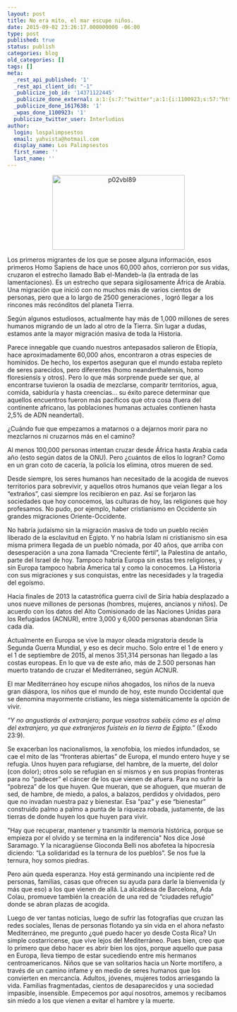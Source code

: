 ```yaml
---
layout: post
title: No era mito, el mar escupe niños.
date: 2015-09-02 23:26:17.000000000 -06:00
type: post
published: true
status: publish
categories: blog
old_categories: []
tags: []
meta:
  _rest_api_published: '1'
  _rest_api_client_id: "-1"
  _publicize_job_id: '14371122445'
  _publicize_done_external: a:1:{s:7:"twitter";a:1:{i:1100923;s:57:"https://twitter.com/Interludios/status/639217820807487488";}}
  _publicize_done_1617638: '1'
  _wpas_done_1100923: '1'
  publicize_twitter_user: Interludios
author:
  login: lospalimpsestos
  email: yahvista@hotmail.com
  display_name: Los Palimpsestos
  first_name: ''
  last_name: ''
---
```

<p style="text-align:center;"><a href="https://lospalimpsestos.files.wordpress.com/2015/09/p02vbl89.jpg"><img class="alignnone size-medium wp-image-2192" src="{{ site.baseurl }}/assets/p02vbl89.jpg" alt="p02vbl89" width="300" height="169" /></a></p>
<p>Los primeros migrantes de los que se posee alguna información, esos primeros Homo Sapiens de hace unos 60,000 años, corrieron por sus vidas, cruzaron el estrecho llamado Bab el-Mandeb-la (la entrada de las lamentaciones). Es un estrecho que separa sigilosamente África de Arabia. Una migración que inició con no muchos más de varios cientos de personas, pero que a lo largo de 2500 generaciones , logró llegar a los rincones más recónditos del planeta Tierra.</p>
<p>Según algunos estudiosos, actualmente hay más de 1,000 millones de seres humanos migrando de un lado al otro de la Tierra. Sin lugar a dudas, estamos ante la mayor migración masiva de toda la Historia.</p>
<p>Parece innegable que cuando nuestros antepasados salieron de Etiopía, hace aproximadamente 60,000 años, encontraron a otras especies de homínidos. De hecho, los expertos aseguran que el mundo estaba repleto de seres parecidos, pero diferentes (homo neanderthalensis, homo floresiensis y otros). Pero lo que más sorprende puede ser que, al encontrarse tuvieron la osadía de mezclarse, comparitr territorios, agua, comida, sabiduría y hasta creencias… su éxito parece determinar que aquellos encuentros fueron más pacíficos que otra cosa (fuera del continente africano, las poblaciones humanas actuales contienen hasta 2,5% de ADN neandertal).</p>
<p>¿Cuándo fue que empezamos a matarnos o a dejarnos morir para no mezclarnos ni cruzarnos más en el camino?</p>
<p>Al menos 100,000 personas intentan cruzar desde África hasta Arabia cada año (esto según datos de la ONU). Pero ¿cuántos de ellos lo logran? Como en un gran coto de cacería, la policía los elimina, otros mueren de sed.</p>
<p>Desde siempre, los seres humanos han necesitado de la acogida de nuevos territorios para sobrevivir, y aquellos otros humanos que veían llegar a los “extraños”, casi siempre los recibieron en paz. Así se forjaron las sociedades que hoy conocemos, las culturas de hoy, las religiones que hoy profesamos. No pudo, por ejemplo, haber cristianismo en Occidente sin grandes migraciones Oriente-Occidente.</p>
<p>No habría judaísmo sin la migración masiva de todo un pueblo recién liberado de la esclavitud en Egipto. Y no habría Islam ni cristianismo sin esa misma primera llegada de un pueblo nómada, por 40 años, que arriba con desesperación a una zona llamada “Creciente fértil”, la Palestina de antaño, parte del Israel de hoy. Tampoco habría Europa sin estas tres religiones, y sin Europa tampoco habría America tal y como la conocemos. La Historia con sus migraciones y sus conquistas, entre las necesidades y la tragedia del egoísmo.</p>
<p>Hacia finales de 2013 la catastrófica guerra civil de Siria había desplazado a unos nueve millones de personas (hombres, mujeres, ancianos y niños). De acuerdo con los datos del Alto Comisionado de las Naciones Unidas para los Refugiados (ACNUR), entre 3,000 y 6,000 personas abandonan Siria cada día.</p>
<p>Actualmente en Europa se vive la mayor oleada migratoria desde la Segunda Guerra Mundial, y eso es decir mucho. Solo entre el 1 de enero y el 1 de septiembre de 2015, al menos 351,314 personas han llegado a las costas europeas. En lo que va de este año, más de 2.500 personas han muerto tratando de cruzar el Mediterráneo, según ACNUR.</p>
<p>El mar Mediterráneo hoy escupe niños ahogados, los niños de la nueva gran diáspora, los niños que el mundo de hoy, este mundo Occidental que se denomina mayormente cristiano, les niega sistemáticamente la opción de vivir.</p>
<p><em>“Y no angustiarás al extranjero; porque vosotros sabéis cómo es el alma del extranjero, ya que extranjeros fuisteis en la tierra de Egipto.”</em> (Éxodo 23:9).</p>
<p>Se exacerban los nacionalismos, la xenofobia, los miedos infundados, se cae el mito de las “fronteras abiertas” de Europa, el mundo entero huye y se refugia. Unos huyen para refugiarse, del hambre, de la muerte, del dolor (con dolor); otros solo se refugian en sí mismos y en sus propias fronteras para no “padecer” el cáncer de los que vienen de afuera. Para no sufrir la “pobreza” de los que huyen. Que mueran, que se ahoguen, que mueran de sed, de hambre, de miedo, a palos, a balazos, perdidos y olvidados, pero que no invadan nuestra paz y bienestar. Esa “paz” y ese “bienestar” construido palmo a palmo a punta de la riqueza robada, justamente, de las tierras de donde huyen los que huyen para vivir.</p>
<p>"Hay que recuperar, mantener y transmitir la memoria histórica, porque se empieza por el olvido y se termina en la indiferencia" Nos dice José Saramago. Y la nicaragüense Gioconda Belli nos abofetea la hipocresía diciendo: “La solidaridad es la ternura de los pueblos”. Se nos fue la ternura, hoy somos piedras.</p>
<p>Pero aún queda esperanza. Hoy está germinando una incipiente red de personas, familias, casas que ofrecen su ayuda para darle la bienvenida (y más que eso) a los que vienen de allá. La alcaldesa de Barcelona, Ada Colau, promueve también la creación de una red de “ciudades refugio” donde se abran plazas de acogida.</p>
<p>Luego de ver tantas noticias, luego de sufrir las fotografías que cruzan las redes sociales, llenas de personas flotando ya sin vida en el ahora nefasto Mediterráneo, me pregunto ¿qué puedo hacer yo desde Costa Rica? Un simple costarricense, que vive lejos del Mediterráneo. Pues bien, creo que lo primero que debo hacer es abrir bien los ojos, porque aquello que pasa en Europa, lleva tiempo de estar sucediendo entre mis hermanos centroamericanos. Niños que se van solitarios hacia un Norte mortífero, a través de un camino infame y en medio de seres humanos que los convierten en mercancía. Adultos, jóvenes, mujeres todos arriesgando la vida. Familias fragmentadas, cientos de desaparecidos y una sociedad impasible, insensible. Empecemos por aquí nosotros, amemos y recibamos sin miedo a los que vienen a evitar el hambre y la muerte.</p>

